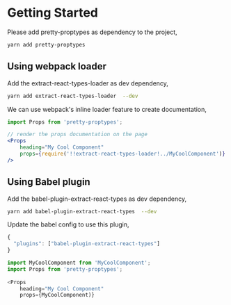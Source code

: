# Getting Started

Please add pretty-proptypes as dependency to the project,

```sh
yarn add pretty-proptypes
```

## Using webpack loader

Add the extract-react-types-loader as dev dependency,

```bash
yarn add extract-react-types-loader  --dev
```

We can use webpack's inline loader feature to create documentation,

```jsx
import Props from 'pretty-proptypes';

// render the props documentation on the page
<Props
    heading="My Cool Component"
    props={require('!!extract-react-types-loader!../MyCoolComponent')}
/>
```

## Using Babel plugin

Add the babel-plugin-extract-react-types as dev dependency,

```bash
yarn add babel-plugin-extract-react-types  --dev
```

Update the babel config to use this plugin,

```js
{
  "plugins": ["babel-plugin-extract-react-types"]
}
```

```js
import MyCoolComponent from 'MyCoolComponent';
import Props from 'pretty-proptypes';
 
<Props 
    heading="My Cool Component"
    props={MyCoolComponent)}
```
